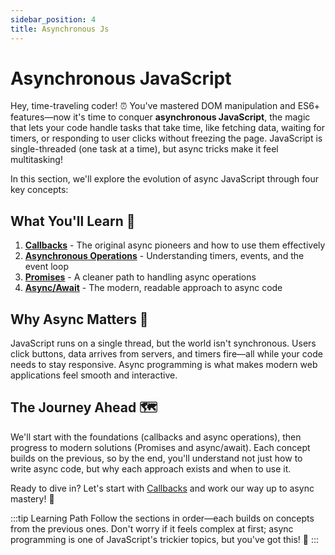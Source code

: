 ```yaml
---
sidebar_position: 4
title: Asynchronous Js
---
```


# Asynchronous JavaScript

Hey, time-traveling coder! ⏰ You've mastered DOM manipulation and ES6+ features—now it's time to conquer **asynchronous JavaScript**, the magic that lets your code handle tasks that take time, like fetching data, waiting for timers, or responding to user clicks without freezing the page. JavaScript is single-threaded (one task at a time), but async tricks make it feel multitasking!

In this section, we'll explore the evolution of async JavaScript through four key concepts:

## What You'll Learn 🚀

1. **[Callbacks](./callbacks.md)** - The original async pioneers and how to use them effectively
2. **[Asynchronous Operations](./asynchronous-operations.md)** - Understanding timers, events, and the event loop
3. **[Promises](./promises.md)** - A cleaner path to handling async operations
4. **[Async/Await](./async-await.md)** - The modern, readable approach to async code

## Why Async Matters 🎯

JavaScript runs on a single thread, but the world isn't synchronous. Users click buttons, data arrives from servers, and timers fire—all while your code needs to stay responsive. Async programming is what makes modern web applications feel smooth and interactive.

## The Journey Ahead 🗺️

We'll start with the foundations (callbacks and async operations), then progress to modern solutions (Promises and async/await). Each concept builds on the previous, so by the end, you'll understand not just how to write async code, but why each approach exists and when to use it.

Ready to dive in? Let's start with [Callbacks](./callbacks) and work our way up to async mastery! 💪

:::tip Learning Path
Follow the sections in order—each builds on concepts from the previous ones. Don't worry if it feels complex at first; async programming is one of JavaScript's trickier topics, but you've got this! 🌟
:::
